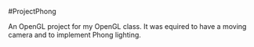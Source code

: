 #ProjectPhong

An OpenGL project for my OpenGL class. It was equired to have a moving camera and to implement Phong lighting.